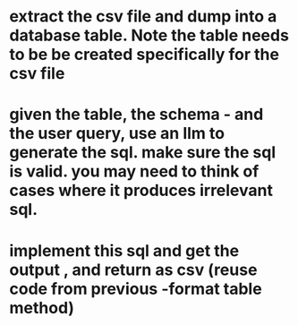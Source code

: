 # extract the csv file and dump into a database table. Note the table needs to be be created specifically for the csv file 


# given the table, the schema - and the user query, use an llm to generate the sql. make sure the sql is valid. you may need to think of cases where it produces irrelevant sql.


# implement this sql and get the output , and return as csv (reuse code from previous -format table method)